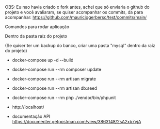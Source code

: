 OBS: Eu nao havia criado o fork antes, achei que só enviaria o github do projeto e você avaliaram, se quiser acompanhar os commits, da para acompanhar: https://github.com/mauriciogerbersc/test/commits/main/

Comandos para rodar aplicação

Dentro da pasta raíz do projeto

(Se quiser ter um backup do banco, criar uma pasta "mysql" dentro da raíz do projeto)
* docker-compose up -d --build
* docker-compose run --rm composer update
* docker-compose run --rm artisan migrate
* docker-compose run --rm artisan db:seed
* docker-compose run --rm php ./vendor/bin/phpunit
* http://localhost/

* documentação API https://documenter.getpostman.com/view/3863148/2sA2xb7vjA
